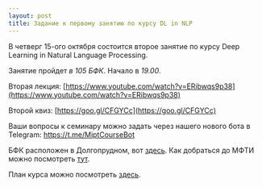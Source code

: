 ```yaml
---
layout: post
title: Задание к первому занятию по курсу DL in NLP
---
```


В четверг 15-ого октября состоится второе занятие по курсу Deep Learning in Natural Language Processing.

Занятие пройдет _в 105 БФК_. Начало в _19.00_.

Вторая лекция: [https://www.youtube.com/watch?v=ERibwqs9p38](https://www.youtube.com/watch?v=ERibwqs9p38)

Второй квиз: [https://goo.gl/CFGYCc](https://goo.gl/CFGYCc)

Ваши вопросы к семинару можно задать через нашего нового бота в Telegram: https://t.me/MiptCourseBot

БФК расположен в Долгопрудном, вот [здесь](https://yandex.ru/maps/-/CBUgnHqITD). Как добраться до МФТИ можно посмотреть [тут](https://mipt.ru/about/general/contacts/way.php).

План курса можно посмотреть [здесь](../NLP/).
